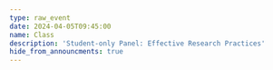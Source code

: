 ```yaml
---
type: raw_event
date: 2024-04-05T09:45:00
name: Class
description: 'Student-only Panel: Effective Research Practices'
hide_from_announcments: true
---
```


<!-- **Pre-class Work:** (instructions on canvas)
* Revisit this [list of worries and implicit expectations](https://docs.google.com/document/d/1K8hvvaL9XmoDkbzBFKALfp1l3WQVhooQ_pTSBQH5BbU/edit#){:target="_blank"}{:rel="noopener noreferrer"} we came up with as a class on our first day.
* Answer the reflection questions


**In Class:** 
* Guests: [Siddharth Swaroop](https://siddharthswaroop.github.io/){:target="_blank"}{:rel="noopener noreferrer"}, [Radhika Ghosal](https://www.kharghoshal.xyz/){:target="_blank"}{:rel="noopener noreferrer"}, [Eura Shin](https://eurashin.github.io/){:target="_blank"}{:rel="noopener noreferrer"}, and [Jakob Troidl](https://jakobtroidl.github.io/){:target="_blank"}{:rel="noopener noreferrer"}. 
* Special note: *no faculty present* -->
